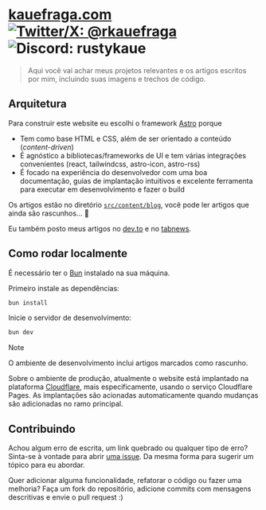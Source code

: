 # [kauefraga.com](https://kauefraga.pages.dev/) [![Twitter/X: @rkauefraga](https://img.shields.io/badge/twitter%2Fx-%40rkauefraga-blue)](https://x.com/rkauefraga) ![Discord: rustykaue](https://img.shields.io/badge/discord-rustykaue-5865F2)

> Aqui você vai achar meus projetos relevantes e os artigos escritos por mim, incluindo suas imagens e trechos de código.

## Arquitetura

Para construir este website eu escolhi o framework [Astro](https://astro.build/) porque

- Tem como base HTML e CSS, além de ser orientado a conteúdo (_content-driven_)
- É agnóstico a bibliotecas/frameworks de UI e tem várias integrações convenientes (react, tailwindcss, astro-icon, astro-rss)
- É focado na experiência do desenvolvedor com uma boa documentação, guias de implantação intuitivos e excelente ferramenta para executar em desenvolvimento e fazer o build

Os artigos estão no diretório [`src/content/blog`](src/content/blog/), você pode ler artigos que ainda são rascunhos... 👀

Eu também posto meus artigos no [dev.to](https://dev.to/kauefraga) e no [tabnews](http://tabnews.com.br/kauefraga).

## Como rodar localmente

É necessário ter o [Bun](https://bun.sh/) instalado na sua máquina.

Primeiro instale as dependências:

```sh
bun install
```

Inicie o servidor de desenvolvimento:

```sh
bun dev
```

> [!NOTE]
> O ambiente de desenvolvimento inclui artigos marcados como rascunho.

Sobre o ambiente de produção, atualmente o website está implantado na plataforma [Cloudflare](https://www.cloudflare.com/), mais especificamente, usando o serviço Cloudflare Pages. As implantações são acionadas automaticamente quando mudanças são adicionadas no ramo principal.

## Contribuindo

Achou algum erro de escrita, um link quebrado ou qualquer tipo de erro? Sinta-se à vontade para abrir [uma issue](https://github.com/kauefraga/blog/issues/new/choose). Da mesma forma para sugerir um tópico para eu abordar.

Quer adicionar alguma funcionalidade, refatorar o código ou fazer uma melhoria? Faça um fork do repositório, adicione commits com mensagens descritivas e envie o pull request :)
